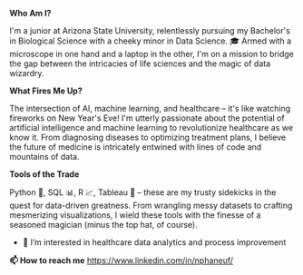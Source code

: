 **Who Am I?**

I'm a junior at Arizona State University, relentlessly pursuing my Bachelor's in Biological Science with a cheeky minor in Data Science. 🎓 Armed with a microscope in one hand and a laptop in the other, I'm on a mission to bridge the gap between the intricacies of life sciences and the magic of data wizardry.

**What Fires Me Up?**

The intersection of AI, machine learning, and healthcare – it's like watching fireworks on New Year's Eve! I'm utterly passionate about the potential of artificial intelligence and machine learning to revolutionize healthcare as we know it. From diagnosing diseases to optimizing treatment plans, I believe the future of medicine is intricately entwined with lines of code and mountains of data.

**Tools of the Trade**

Python 🐍, SQL 📊, R 📈, Tableau 🎨 – these are my trusty sidekicks in the quest for data-driven greatness. From wrangling messy datasets to crafting mesmerizing visualizations, I wield these tools with the finesse of a seasoned magician (minus the top hat, of course).
- 👀 I’m interested in healthcare data analytics and process improvement

**📫 How to reach me** https://www.linkedin.com/in/nphaneuf/


